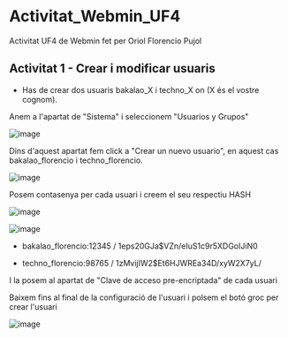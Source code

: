 # Activitat_Webmin_UF4
Activitat UF4 de Webmin fet per Oriol Florencio Pujol

## Activitat 1 - Crear i modificar usuaris
- Has de crear dos usuaris bakalao_X i techno_X on (X és el vostre cognom).

Anem a l'apartat de "Sistema" i seleccionem "Usuarios y Grupos"
  
![image](https://github.com/user-attachments/assets/ee63d4bd-9423-4a15-8e98-aecdabab4b7f)

Dins d'aquest apartat fem click a "Crear un nuevo usuario", en aquest cas bakalao_florencio i techno_florencio.

![image](https://github.com/user-attachments/assets/106628aa-9bba-47d7-a6f0-8a7a4431a665)

Posem contasenya per cada usuari i creem el seu respectiu HASH

![image](https://github.com/user-attachments/assets/a4f65d9d-d07f-44bf-94a6-d74a91d8db7d)

![image](https://github.com/user-attachments/assets/49bf14f4-a618-4dff-927a-7625bfbbf947)

- bakalao_florencio:12345 / $1$eps20GJa$VZn/eIuS1c9r5XDGoIJiN0
  
- techno_florencio:98765 / $1$zMvijIW2$Et6HJWREa34D/xyW2X7yL/

I la posem al apartat de "Clave de acceso pre-encriptada" de cada usuari

Baixem fins al final de la configuració de l'usuari i polsem el botó groc per crear l'usuari

![image](https://github.com/user-attachments/assets/708ebac0-9f94-4061-a652-904530bac95a)


